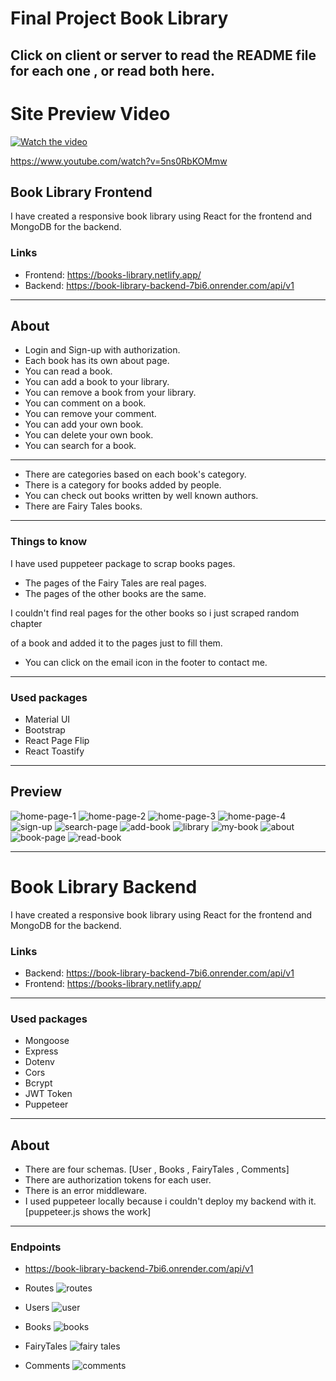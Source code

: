 # Final Project Book Library

## Click on client or server to read the README file for each one , or read both here.

# Site Preview Video

[![Watch the video](http://i3.ytimg.com/vi/5ns0RbKOMmw/hqdefault.jpg)](https://www.youtube.com/watch?v=5ns0RbKOMmw)

https://www.youtube.com/watch?v=5ns0RbKOMmw

## Book Library Frontend

I have created a responsive book library using React for the frontend and MongoDB for the backend.

### Links

- Frontend: https://books-library.netlify.app/
- Backend: https://book-library-backend-7bi6.onrender.com/api/v1

---

## About

- Login and Sign-up with authorization.
- Each book has its own about page.
- You can read a book.
- You can add a book to your library.
- You can remove a book from your library.
- You can comment on a book.
- You can remove your comment.
- You can add your own book.
- You can delete your own book.
- You can search for a book.

---

- There are categories based on each book's category.
- There is a category for books added by people.
- You can check out books written by well known authors.
- There are Fairy Tales books.

---

### Things to know

I have used puppeteer package to scrap books pages.

- The pages of the Fairy Tales are real pages.
- The pages of the other books are the same.

I couldn't find real pages for the other books so i just scraped random chapter

of a book and added it to the pages just to fill them.

- You can click on the email icon in the footer to contact me.

---

### Used packages

- Material UI
- Bootstrap
- React Page Flip
- React Toastify

---

## Preview

![home-page-1](./client/src/assets/home-1.png)
![home-page-2](./client/src/assets/home-2.png)
![home-page-3](./client/src/assets/home-3.png)
![home-page-4](./client/src/assets/home-4.png)
![sign-up](./client/src/assets/Signup.png)
![search-page](./client/src/assets/search-page.png)
![add-book](./client/src/assets/add-book.png)
![library](./client/src/assets/library.png)
![my-book](./client/src/assets/my-book.png)
![about](./client/src/assets/about.png)
![book-page](./client/src/assets/book-page.png)
![read-book](./client/src/assets/read-book.png)

---

# Book Library Backend

I have created a responsive book library using React for the frontend and MongoDB for the backend.

### Links

- Backend: https://book-library-backend-7bi6.onrender.com/api/v1
- Frontend: https://books-library.netlify.app/

---

### Used packages

- Mongoose
- Express
- Dotenv
- Cors
- Bcrypt
- JWT Token
- Puppeteer

---

## About

- There are four schemas. [User , Books , FairyTales , Comments]
- There are authorization tokens for each user.
- There is an error middleware.
- I used puppeteer locally because i couldn't deploy my backend with it. [puppeteer.js shows the work]

---

### Endpoints

- https://book-library-backend-7bi6.onrender.com/api/v1

- Routes
  ![routes](./server/assets/routess.png)

- Users
  ![user](./server/assets//user.png)

- Books
  ![books](./server/assets/books.png)

- FairyTales
  ![fairy tales](./server/assets/fairy-tales.png)

- Comments
  ![comments](./server/assets/comments.png)
